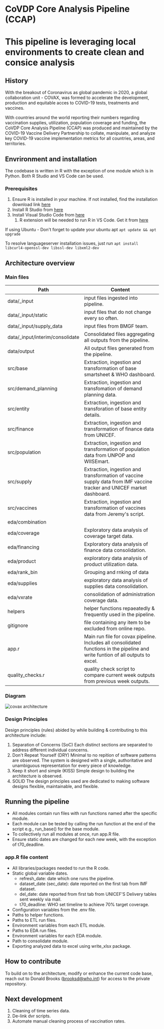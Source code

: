 # CoVDP Core Analysis Pipeline (CCAP)
# This pipeline is leveraging local environments to create clean and consice analysis
## History
With the breakout of Coronavirus as global pandemic in 2020, a global collaboration unit - COVAX, was formed to accelerate the development, production and equitable acces to COVID-19 tests, treatments and vaccines. 

With countries around the world reporting their numbers regarding vaccination supplies, utilization, population coverage and funding, the CoVDP Core Analysis Pipeline (CCAP) was produced and maintained by the COVID-19 Vaccine Delivery Partnership to collate, manipulate, and analyze key COVID-19 vaccine implementation metrics for all countries, areas, and territories.

## Envrironment and installation
The codebase is written in R with the exception of one module which is in Python. Both R Studio and VS Code can be used.
### Prerequisites 
1. Ensure R is installed in your machine. If not installed, find the installation download link [here](https://cran.r-project.org/)
2. Install R Studio from [here](https://www.rstudio.com/products/rstudio/)
3. Install Visual Studio Code from [here](https://code.visualstudio.com/Download)
    1.   R extension will be needed to run R in VS Code. Get it from [here](https://code.visualstudio.com/docs/languages/r#:~:text=The%20R%20extension%20for%20Visual%20Studio%20Code%20supports,managing%20packages%20and%20working%20with%20R%20Markdown%20documents.)

If using Ubuntu - Don't forget to update your ubuntu apt
`apt update && apt upgrade`

To resolve languageserver installation issues, just run
`apt install libcurl4-openssl-dev libssl-dev libxml2-dev`

## Architecture overview
### Main files
Path | Content
-------- | --------
data/_input | input files ingested into pipeline.
data/_input/static | input files that do not change every so often.
data/_input/supply_data | input files from BMGF team.
data/_input/interim/consolidate | Consolidated files aggregating all outputs from the pipeline. 
data/output | All output files generated from the pipeline. 
src/base | Extraction, ingestion and transformation of base smartsheet & WHO dashboard.
src/demand_planning | Extraction, ingestion and transfomation of demand planning data.
src/entity | Extraction, ingestion and transforation of base entity details. 
src/finance | Extraction, ingestion and transformation of finance data from UNICEF.
src/population | Extraction, ingestion and transformation of population data from UNPOP and WIISEmart.
src/supply | Extraction, ingestion and transformation of vaccine supply data from IMF vaccine tracker and UNICEF market dashboard.
src/vaccines | Extraction, ingestion and transformation of vaccines data from Jeremy's script.
eda/combination | 
eda/coverage | Exploratory data analysis of coverage target data. 
eda/financing | Exploratory data analysis of finance data consolidation.
eda/product | exploratory data analysis of product utilization data. 
eda/rank_bin | Grouping and rnking of data 
eda/supplies | exploratory data analysis of supplies data consolidation.
eda/vxrate | consolidation of administration coverage data.
helpers | helper functions repaeatedly & frequently used in the pipeline.
gitignore | file containing any item to be excluded from online repo.
app.r | Main run file for covax pipeline. Includes all consolidated functions in the pipeline and write funtion of all outputs to excel. 
quality_checks.r | quality check script to compare current week outputs from previous week outputs.  

### Diagram
![covax architecture](https://user-images.githubusercontent.com/36184732/177362152-eca32704-22c5-44e4-818d-7d6aaec4874f.PNG)
### Design Principles
Design principles (rules) abided by while building & contributing to this architecture include:
1. Separation of Concerns (SoC)
Each distinct sections are separated to address different individual concerns.
2. Don't Repeat Yourself (DRY)
Minimal to no repition of software patterns are observed. The system is designed with a single, authoritative and unambiguous representation for every piece of knowledge.
3. Keep it short and simple (KISS)
Simple design to building the architecture is observed.
4. SOLID
The design principles used are dedicated to making software designs flexible, maintainable, and flexible.  
## Running the pipeline
- All modules contain run files with run functions named after the specific module. 
- Each module can be tested by calling the run function at the end of the script e.g., run_base() for the base module.
- To collectively run all modules at once, run app.R file.
- Ensure static dates are changed for each new week, with the exception of t70_deadline.
### app.R file content
- All libraries/packages needed to run the R code.
- Static global variable dates.
    - refresh_date: date which one runs the pipeline.
    - dataset_date (sec_date): date reported on the first tab from IMF dataset.
    - del_date: date reported from first tab from UNICEF'S Delivery tables sent weekly via mail.
    - t70_deadline: WHO set timeline to achieve 70% target coverage.
- Configuration variables from the .env file.
- Paths to helper functions.
- Paths to ETL run files.
- Environment variables from each ETL module.
- Paths to EDA run files.
- Environment variables for each EDA module.
- Path to consolidate module.
- Exporting analyzed data to excel using write_xlsx package.

## How to contribute
To build on to the architecture, modify or enhance the current code base, reach out to Donald Brooks (brooksd@who.int) for access to the private repository.
## Next development
1. Cleaning of time series data.
2. De-link dvr scripts.
3. Automate manual cleaning process of vaccination rates.
